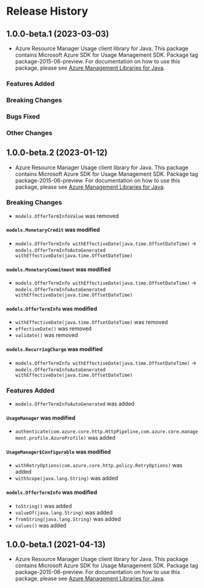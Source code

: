 # Release History

## 1.0.0-beta.1 (2023-03-03)

- Azure Resource Manager Usage client library for Java. This package contains Microsoft Azure SDK for Usage Management SDK.  Package tag package-2015-06-preview. For documentation on how to use this package, please see [Azure Management Libraries for Java](https://aka.ms/azsdk/java/mgmt).

### Features Added

### Breaking Changes

### Bugs Fixed

### Other Changes

## 1.0.0-beta.2 (2023-01-12)

- Azure Resource Manager Usage client library for Java. This package contains Microsoft Azure SDK for Usage Management SDK.  Package tag package-2015-06-preview. For documentation on how to use this package, please see [Azure Management Libraries for Java](https://aka.ms/azsdk/java/mgmt).

### Breaking Changes

* `models.OfferTermInfoValue` was removed

#### `models.MonetaryCredit` was modified

* `models.OfferTermInfo withEffectiveDate(java.time.OffsetDateTime)` -> `models.OfferTermInfoAutoGenerated withEffectiveDate(java.time.OffsetDateTime)`

#### `models.MonetaryCommitment` was modified

* `models.OfferTermInfo withEffectiveDate(java.time.OffsetDateTime)` -> `models.OfferTermInfoAutoGenerated withEffectiveDate(java.time.OffsetDateTime)`

#### `models.OfferTermInfo` was modified

* `withEffectiveDate(java.time.OffsetDateTime)` was removed
* `effectiveDate()` was removed
* `validate()` was removed

#### `models.RecurringCharge` was modified

* `models.OfferTermInfo withEffectiveDate(java.time.OffsetDateTime)` -> `models.OfferTermInfoAutoGenerated withEffectiveDate(java.time.OffsetDateTime)`

### Features Added

* `models.OfferTermInfoAutoGenerated` was added

#### `UsageManager` was modified

* `authenticate(com.azure.core.http.HttpPipeline,com.azure.core.management.profile.AzureProfile)` was added

#### `UsageManager$Configurable` was modified

* `withRetryOptions(com.azure.core.http.policy.RetryOptions)` was added
* `withScope(java.lang.String)` was added

#### `models.OfferTermInfo` was modified

* `toString()` was added
* `valueOf(java.lang.String)` was added
* `fromString(java.lang.String)` was added
* `values()` was added

## 1.0.0-beta.1 (2021-04-13)

- Azure Resource Manager Usage client library for Java. This package contains Microsoft Azure SDK for Usage Management SDK.  Package tag package-2015-06-preview. For documentation on how to use this package, please see [Azure Management Libraries for Java](https://aka.ms/azsdk/java/mgmt).
